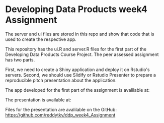 # Developing Data Products week4 Assignment

The server and ui files are stored in this repo and show that code that is used to create the respective app.


This repository has the ui.R and server.R files for the first part of the Developing Data Products Course Project. 
The peer assessed assignment has two parts. 

First, we need to create a Shiny application and deploy it on Rstudio's servers. 
Second, we should use Slidify or Rstudio Presenter to prepare a reproducible pitch presentation about the application.

The app developed for the first part of the assignment is avalilable at: 

The presentation is available at: 

Files for the presentation are avalilable on the GitHub: https://github.com/reddytkv/ddp_week4_Assignment
